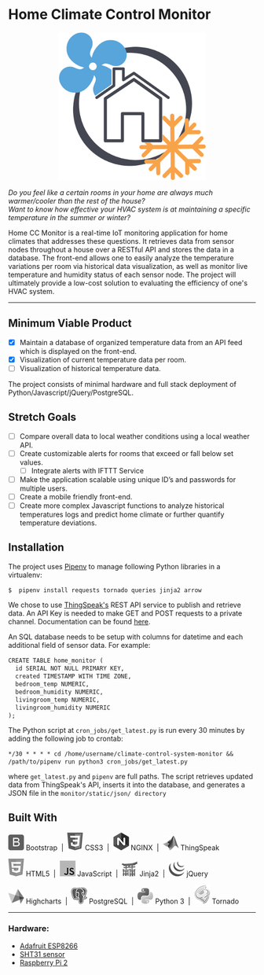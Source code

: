 # Home Climate Control Monitor

<p align="center">
<img src="https://github.com/lloydXmas/climate-control-system-monitor/blob/master/readme-img/logo.png" width=300 />
</p>


_Do you feel like a certain rooms in your home are always much warmer/cooler than the rest of the house?_<br />
_Want to know how effective your HVAC system is at maintaining a specific temperature in the summer or winter?_

Home CC Monitor is a real-time IoT monitoring application for home climates that addresses these questions. It retrieves data from sensor nodes throughout a house over a RESTful API and stores the data in a database. The front-end allows one to easily analyze the temperature variations per room via historical data visualization, as well as monitor live temperature and humidity status of each sensor node. The project will ultimately provide a low-cost solution to evaluating the efficiency of one's HVAC system.

-----
## Minimum Viable Product
- [X] Maintain a database of organized temperature data from an API feed which is displayed on the front-end.
- [X] Visualization of current temperature data per room.
- [ ] Visualization of historical temperature data.

The project consists of minimal hardware and full stack deployment of Python/Javascript/jQuery/PostgreSQL.

## Stretch Goals
- [ ] Compare overall data to local weather conditions using a local weather API.
- [ ] Create customizable alerts for rooms that exceed or fall below set values.
  - [ ] Integrate alerts with IFTTT Service
- [ ] Make the application scalable using unique ID’s and passwords for multiple users.
- [ ] Create a mobile friendly front-end.
- [ ] Create more complex Javascript functions to analyze historical temperatures logs and predict home climate or further quantify temperature deviations.

## Installation
The project uses [Pipenv](https://github.com/pypa/pipenv) to manage following Python libraries in a virtualenv:
```
$  pipenv install requests tornado queries jinja2 arrow
```
We chose to use [ThingSpeak's](https://thingspeak.com) REST API service to publish and retrieve data. An API Key is needed to make GET and POST requests to a private channel. Documentation can be found [here](https://www.mathworks.com/help/thingspeak/rest-api.html).

An SQL database needs to be setup with columns for datetime and each additional field of sensor data. For example:
```
CREATE TABLE home_monitor (
  id SERIAL NOT NULL PRIMARY KEY,
  created TIMESTAMP WITH TIME ZONE,
  bedroom_temp NUMERIC,
  bedroom_humidity NUMERIC,
  livingroom_temp NUMERIC,
  livingroom_humidity NUMERIC
);
```

The Python script at `cron_jobs/get_latest.py` is run every 30 minutes by adding the following job to crontab:
```
*/30 * * * * cd /home/username/climate-control-system-monitor && /path/to/pipenv run python3 cron_jobs/get_latest.py
```
where `get_latest.py` and `pipenv` are full paths. The script retrieves updated data from ThingSpeak's API, inserts it into the database, and generates a JSON file in the `monitor/static/json/ directory` 


## Built With
![bootstrap icon](readme-img/bootstrap.png) Bootstrap &nbsp;|&nbsp; ![css3 icon](readme-img/css3.png) CSS3 &nbsp;|&nbsp; ![NGINX](readme-img/NGINX.png) NGINX &nbsp;|&nbsp; ![matlab icon](readme-img/matlab.png) ThingSpeak

![html5 icon](readme-img/html5.png) HTML5 &nbsp;|&nbsp;  ![javascript icon](readme-img/javascript.png) JavaScript &nbsp;|&nbsp; ![jinja icon](readme-img/jinja.png) Jinja2 &nbsp;|&nbsp; ![jquery icon](readme-img/jquery.png) jQuery

![Highcharts icon](readme-img/Highcharts.png) Highcharts &nbsp;|&nbsp; ![postgresql icon](readme-img/postgresql.png) PostgreSQL &nbsp;|&nbsp; ![python icon](readme-img/python.png) Python 3 &nbsp;|&nbsp; ![tornado icon](readme-img/tornado.png) Tornado

-----

### Hardware:
- [Adafruit ESP8266](https://learn.adafruit.com/adafruit-feather-huzzah-esp8266?view=all)
- [SHT31 sensor](https://learn.adafruit.com/adafruit-sht31-d-temperature-and-humidity-sensor-breakout?view=all)
- [Raspberry Pi 2](https://www.raspberrypi.org/products/raspberry-pi-2-model-b/)


